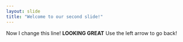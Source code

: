 ```yaml
---
layout: slide
title: "Welcome to our second slide!"
---
```

Now I change this line! **LOOKING GREAT**
Use the left arrow to go back!
